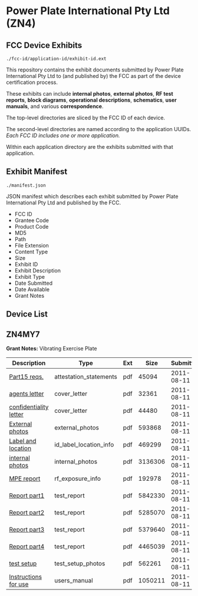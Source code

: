 # Power Plate International Pty Ltd (ZN4)
## FCC Device Exhibits

```
./fcc-id/application-id/exhibit-id.ext
```

This repository contains the exhibit documents submitted by Power Plate International Pty Ltd to (and published by) the FCC as part of the device certification process.

These exhibits can include **internal photos**, **external photos**, **RF test reports**, **block diagrams**, **operational descriptions**, **schematics**, **user manuals**, and various **correspondence**.

The top-level directories are sliced by the FCC ID of each device.

The second-level directories are named according to the application UUIDs. *Each FCC ID includes one or more application.*

Within each application directory are the exhibits submitted with that application. 

## Exhibit Manifest

```
./manifest.json
```

JSON manifest which describes each exhibit submitted by Power Plate International Pty Ltd and published by the FCC.

- FCC ID
- Grantee Code
- Product Code
- MD5
- Path
- File Extension
- Content Type
- Size
- Exhibit ID
- Exhibit Description
- Exhibit Type
- Date Submitted
- Date Available
- Grant Notes

## Device List
## ZN4MY7
**Grant Notes:** Vibrating Exercise Plate

| Description | Type | Ext | Size | Submitted | Available |
| ----------- | ---- | --- | ---- | --------- | --------- |
| [Part15 reqs.](ZN4MY7/145f846b624aed7842c82039b82a215a/1520955.pdf) | attestation_statements | pdf | 45094 | 2011-08-11 | 2011-08-11 |
| [agents letter](ZN4MY7/145f846b624aed7842c82039b82a215a/1520953.pdf) | cover_letter | pdf | 32361 | 2011-08-11 | 2011-08-11 |
| [confidentiality letter](ZN4MY7/145f846b624aed7842c82039b82a215a/1520954.pdf) | cover_letter | pdf | 44480 | 2011-08-11 | 2011-08-11 |
| [External photos](ZN4MY7/145f846b624aed7842c82039b82a215a/1520927.pdf) | external_photos | pdf | 593868 | 2011-08-11 | 2011-08-11 |
| [Label and location](ZN4MY7/145f846b624aed7842c82039b82a215a/1520926.pdf) | id_label_location_info | pdf | 469299 | 2011-08-11 | 2011-08-11 |
| [internal photos](ZN4MY7/145f846b624aed7842c82039b82a215a/1520936.pdf) | internal_photos | pdf | 3136306 | 2011-08-11 | 2011-08-11 |
| [MPE report](ZN4MY7/145f846b624aed7842c82039b82a215a/1520950.pdf) | rf_exposure_info | pdf | 192978 | 2011-08-11 | 2011-08-11 |
| [Report part1](ZN4MY7/145f846b624aed7842c82039b82a215a/1520956.pdf) | test_report | pdf | 5842330 | 2011-08-11 | 2011-08-11 |
| [Report part2](ZN4MY7/145f846b624aed7842c82039b82a215a/1520957.pdf) | test_report | pdf | 5285070 | 2011-08-11 | 2011-08-11 |
| [Report part3](ZN4MY7/145f846b624aed7842c82039b82a215a/1520958.pdf) | test_report | pdf | 5379640 | 2011-08-11 | 2011-08-11 |
| [Report part4](ZN4MY7/145f846b624aed7842c82039b82a215a/1520959.pdf) | test_report | pdf | 4465039 | 2011-08-11 | 2011-08-11 |
| [test setup](ZN4MY7/145f846b624aed7842c82039b82a215a/1520937.pdf) | test_setup_photos | pdf | 562261 | 2011-08-11 | 2011-08-11 |
| [Instructions for use](ZN4MY7/145f846b624aed7842c82039b82a215a/1520938.pdf) | users_manual | pdf | 1050211 | 2011-08-11 | 2011-08-11 |
